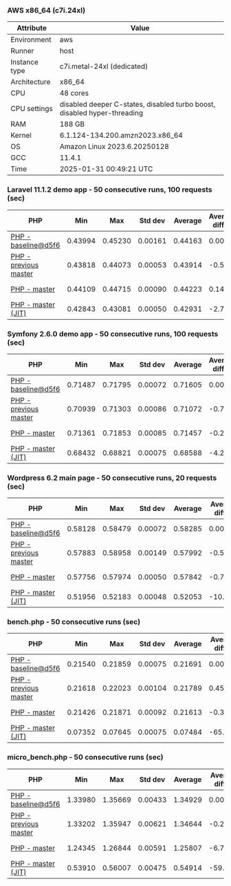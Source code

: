 ### AWS x86_64 (c7i.24xl)

|  Attribute    |     Value      |
|---------------|----------------|
| Environment   |aws|
| Runner        |host|
| Instance type |c7i.metal-24xl (dedicated)|
| Architecture  |x86_64
| CPU           |48 cores|
| CPU settings  |disabled deeper C-states, disabled turbo boost, disabled hyper-threading|
| RAM           |188 GB|
| Kernel        |6.1.124-134.200.amzn2023.x86_64|
| OS            |Amazon Linux 2023.6.20250128|
| GCC           |11.4.1|
| Time          |2025-01-31 00:49:21 UTC|

### Laravel 11.1.2 demo app - 50 consecutive runs, 100 requests (sec)

|     PHP     |     Min     |     Max     |    Std dev   |   Average  |  Average diff % |   Median   | Median diff % |     Memory    |
|-------------|-------------|-------------|--------------|------------|-----------------|------------|---------------|---------------|
|[PHP - baseline@d5f6](https://github.com/php/php-src/commit/d5f6e56610)|0.43994|0.45230|0.00161|0.44163|0.00%|0.44144|0.00%|41.86 MB|
|[PHP - previous master](https://github.com/php/php-src/commit/fa7c67d622)|0.43818|0.44073|0.00053|0.43914|-0.56%|0.43903|-0.55%|41.83 MB|
|[PHP - master](https://github.com/php/php-src/commit/3ff7758bcf)|0.44109|0.44715|0.00090|0.44223|0.14%|0.44203|0.13%|41.83 MB|
|[PHP - master (JIT)](https://github.com/php/php-src/commit/3ff7758bcf)|0.42843|0.43081|0.00050|0.42931|-2.79%|0.42927|-2.76%|50.79 MB|

### Symfony 2.6.0 demo app - 50 consecutive runs, 100 requests (sec)

|     PHP     |     Min     |     Max     |    Std dev   |   Average  |  Average diff % |   Median   | Median diff % |     Memory    |
|-------------|-------------|-------------|--------------|------------|-----------------|------------|---------------|---------------|
|[PHP - baseline@d5f6](https://github.com/php/php-src/commit/d5f6e56610)|0.71487|0.71795|0.00072|0.71605|0.00%|0.71600|0.00%|37.39 MB|
|[PHP - previous master](https://github.com/php/php-src/commit/fa7c67d622)|0.70939|0.71303|0.00086|0.71072|-0.74%|0.71060|-0.75%|37.52 MB|
|[PHP - master](https://github.com/php/php-src/commit/3ff7758bcf)|0.71361|0.71853|0.00085|0.71457|-0.21%|0.71446|-0.22%|37.52 MB|
|[PHP - master (JIT)](https://github.com/php/php-src/commit/3ff7758bcf)|0.68432|0.68821|0.00075|0.68588|-4.21%|0.68591|-4.20%|44.52 MB|

### Wordpress 6.2 main page - 50 consecutive runs, 20 requests (sec)

|     PHP     |     Min     |     Max     |    Std dev   |   Average  |  Average diff % |   Median   | Median diff % |     Memory    |
|-------------|-------------|-------------|--------------|------------|-----------------|------------|---------------|---------------|
|[PHP - baseline@d5f6](https://github.com/php/php-src/commit/d5f6e56610)|0.58128|0.58479|0.00072|0.58285|0.00%|0.58272|0.00%|43.01 MB|
|[PHP - previous master](https://github.com/php/php-src/commit/fa7c67d622)|0.57883|0.58958|0.00149|0.57992|-0.50%|0.57965|-0.53%|42.96 MB|
|[PHP - master](https://github.com/php/php-src/commit/3ff7758bcf)|0.57756|0.57974|0.00050|0.57842|-0.76%|0.57834|-0.75%|42.96 MB|
|[PHP - master (JIT)](https://github.com/php/php-src/commit/3ff7758bcf)|0.51956|0.52183|0.00048|0.52053|-10.69%|0.52045|-10.69%|61.92 MB|

### bench.php - 50 consecutive runs (sec)

|     PHP     |     Min     |     Max     |    Std dev   |   Average  |  Average diff % |   Median   | Median diff % |     Memory    |
|-------------|-------------|-------------|--------------|------------|-----------------|------------|---------------|---------------|
|[PHP - baseline@d5f6](https://github.com/php/php-src/commit/d5f6e56610)|0.21540|0.21859|0.00075|0.21691|0.00%|0.21688|0.00%|26.18 MB|
|[PHP - previous master](https://github.com/php/php-src/commit/fa7c67d622)|0.21618|0.22023|0.00104|0.21789|0.45%|0.21772|0.39%|26.19 MB|
|[PHP - master](https://github.com/php/php-src/commit/3ff7758bcf)|0.21426|0.21871|0.00092|0.21613|-0.36%|0.21599|-0.41%|26.19 MB|
|[PHP - master (JIT)](https://github.com/php/php-src/commit/3ff7758bcf)|0.07352|0.07645|0.00075|0.07484|-65.50%|0.07469|-65.56%|27.28 MB|

### micro_bench.php - 50 consecutive runs (sec)

|     PHP     |     Min     |     Max     |    Std dev   |   Average  |  Average diff % |   Median   | Median diff % |     Memory    |
|-------------|-------------|-------------|--------------|------------|-----------------|------------|---------------|---------------|
|[PHP - baseline@d5f6](https://github.com/php/php-src/commit/d5f6e56610)|1.33980|1.35669|0.00433|1.34929|0.00%|1.34965|0.00%|20.44 MB|
|[PHP - previous master](https://github.com/php/php-src/commit/fa7c67d622)|1.33202|1.35947|0.00621|1.34644|-0.21%|1.34726|-0.18%|20.45 MB|
|[PHP - master](https://github.com/php/php-src/commit/3ff7758bcf)|1.24345|1.26844|0.00591|1.25807|-6.76%|1.25969|-6.67%|20.45 MB|
|[PHP - master (JIT)](https://github.com/php/php-src/commit/3ff7758bcf)|0.53910|0.56007|0.00475|0.54914|-59.30%|0.54919|-59.31%|21.71 MB|
